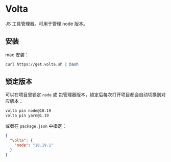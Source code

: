 # Volta

JS 工具管理器。可用于管理 node 版本。



## 安装

mac 安装：

``` bash
curl https://get.volta.sh | bash
```



## 锁定版本

可以在项目里锁定 `node` 或 包管理器版本，锁定后每次打开项目都会自动切换到对应版本：

``` bash
volta pin node@18.19
volta pin yarn@1.19
```

或者在 `package.json` 中指定：

``` json
{
  "volta": {
    "node": "18.19.1"
  }
}

```

